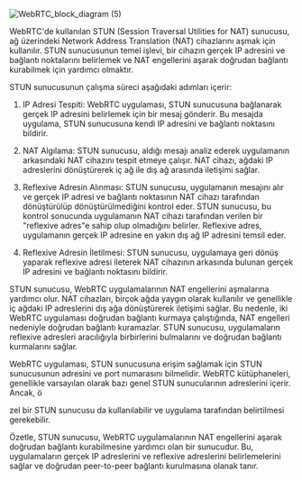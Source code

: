 ![WebRTC_block_diagram (5)](https://github.com/yildiraysabanci/RobotOL/assets/98615464/05441424-1bc4-4dfe-b246-88181922b673)

WebRTC'de kullanılan STUN (Session Traversal Utilities for NAT) sunucusu, ağ üzerindeki Network Address Translation (NAT) cihazlarını aşmak için kullanılır. STUN sunucusunun temel işlevi, bir cihazın gerçek IP adresini ve bağlantı noktalarını belirlemek ve NAT engellerini aşarak doğrudan bağlantı kurabilmek için yardımcı olmaktır.

STUN sunucusunun çalışma süreci aşağıdaki adımları içerir:

1. IP Adresi Tespiti: WebRTC uygulaması, STUN sunucusuna bağlanarak gerçek IP adresini belirlemek için bir mesaj gönderir. Bu mesajda uygulama, STUN sunucusuna kendi IP adresini ve bağlantı noktasını bildirir.

2. NAT Algılama: STUN sunucusu, aldığı mesajı analiz ederek uygulamanın arkasındaki NAT cihazını tespit etmeye çalışır. NAT cihazı, ağdaki IP adreslerini dönüştürerek iç ağ ile dış ağ arasında iletişimi sağlar.

3. Reflexive Adresin Alınması: STUN sunucusu, uygulamanın mesajını alır ve gerçek IP adresi ve bağlantı noktasının NAT cihazı tarafından dönüştürülüp dönüştürülmediğini kontrol eder. STUN sunucusu, bu kontrol sonucunda uygulamanın NAT cihazı tarafından verilen bir "reflexive adres"e sahip olup olmadığını belirler. Reflexive adres, uygulamanın gerçek IP adresine en yakın dış ağ IP adresini temsil eder.

4. Reflexive Adresin İletilmesi: STUN sunucusu, uygulamaya geri dönüş yaparak reflexive adresi ileterek NAT cihazının arkasında bulunan gerçek IP adresini ve bağlantı noktasını bildirir.

STUN sunucusu, WebRTC uygulamalarının NAT engellerini aşmalarına yardımcı olur. NAT cihazları, birçok ağda yaygın olarak kullanılır ve genellikle iç ağdaki IP adreslerini dış ağa dönüştürerek iletişimi sağlar. Bu nedenle, iki WebRTC uygulaması doğrudan bağlantı kurmaya çalıştığında, NAT engelleri nedeniyle doğrudan bağlantı kuramazlar. STUN sunucusu, uygulamaların reflexive adresleri aracılığıyla birbirlerini bulmalarını ve doğrudan bağlantı kurmalarını sağlar.

WebRTC uygulaması, STUN sunucusuna erişim sağlamak için STUN sunucusunun adresini ve port numarasını bilmelidir. WebRTC kütüphaneleri, genellikle varsayılan olarak bazı genel STUN sunucularının adreslerini içerir. Ancak, ö

zel bir STUN sunucusu da kullanılabilir ve uygulama tarafından belirtilmesi gerekebilir.

Özetle, STUN sunucusu, WebRTC uygulamalarının NAT engellerini aşarak doğrudan bağlantı kurabilmesine yardımcı olan bir sunucudur. Bu, uygulamaların gerçek IP adreslerini ve reflexive adreslerini belirlemelerini sağlar ve doğrudan peer-to-peer bağlantı kurulmasına olanak tanır.

